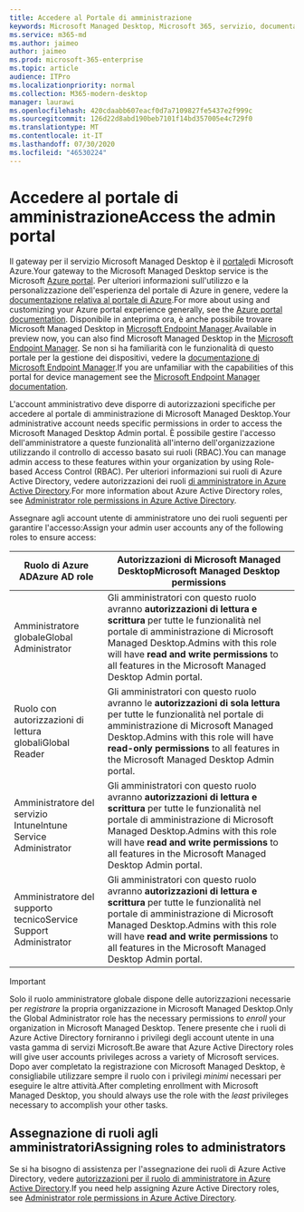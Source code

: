 ```yaml
---
title: Accedere al Portale di amministrazione
keywords: Microsoft Managed Desktop, Microsoft 365, servizio, documentazione
ms.service: m365-md
ms.author: jaimeo
author: jaimeo
ms.prod: microsoft-365-enterprise
ms.topic: article
audience: ITPro
ms.localizationpriority: normal
ms.collection: M365-modern-desktop
manager: laurawi
ms.openlocfilehash: 420cdaabb607eacf0d7a7109827fe5437e2f999c
ms.sourcegitcommit: 126d22d8abd190beb7101f14bd357005e4c729f0
ms.translationtype: MT
ms.contentlocale: it-IT
ms.lasthandoff: 07/30/2020
ms.locfileid: "46530224"
---
```

# <a name="access-the-admin-portal"></a><span data-ttu-id="f0f0f-103">Accedere al portale di amministrazione</span><span class="sxs-lookup"><span data-stu-id="f0f0f-103">Access the admin portal</span></span>

<span data-ttu-id="f0f0f-104">Il gateway per il servizio Microsoft Managed Desktop è il [portale](https://portal.azure.com)di Microsoft Azure.</span><span class="sxs-lookup"><span data-stu-id="f0f0f-104">Your gateway to the Microsoft Managed Desktop service is the Microsoft [Azure portal](https://portal.azure.com).</span></span> <span data-ttu-id="f0f0f-105">Per ulteriori informazioni sull'utilizzo e la personalizzazione dell'esperienza del portale di Azure in genere, vedere la [documentazione relativa al portale di Azure](https://docs.microsoft.com/azure/azure-portal/).</span><span class="sxs-lookup"><span data-stu-id="f0f0f-105">For more about using and customizing your Azure portal experience generally, see the [Azure portal documentation](https://docs.microsoft.com/azure/azure-portal/).</span></span> <span data-ttu-id="f0f0f-106">Disponibile in anteprima ora, è anche possibile trovare Microsoft Managed Desktop in [Microsoft Endpoint Manager](https://endpoint.microsoft.com/).</span><span class="sxs-lookup"><span data-stu-id="f0f0f-106">Available in preview now, you can also find Microsoft Managed Desktop in the [Microsoft Endpoint Manager](https://endpoint.microsoft.com/).</span></span> <span data-ttu-id="f0f0f-107">Se non si ha familiarità con le funzionalità di questo portale per la gestione dei dispositivi, vedere la [documentazione di Microsoft Endpoint Manager](https://docs.microsoft.com/mem/).</span><span class="sxs-lookup"><span data-stu-id="f0f0f-107">If you are unfamiliar with the capabilities of this portal for device management see the [Microsoft Endpoint Manager documentation](https://docs.microsoft.com/mem/).</span></span>

<span data-ttu-id="f0f0f-108">L'account amministrativo deve disporre di autorizzazioni specifiche per accedere al portale di amministrazione di Microsoft Managed Desktop.</span><span class="sxs-lookup"><span data-stu-id="f0f0f-108">Your administrative account needs specific permissions in order to access the Microsoft Managed Desktop Admin portal.</span></span> <span data-ttu-id="f0f0f-109">È possibile gestire l'accesso dell'amministratore a queste funzionalità all'interno dell'organizzazione utilizzando il controllo di accesso basato sui ruoli (RBAC).</span><span class="sxs-lookup"><span data-stu-id="f0f0f-109">You can manage admin access to these features within your organization by using Role-based Access Control (RBAC).</span></span> <span data-ttu-id="f0f0f-110">Per ulteriori informazioni sui ruoli di Azure Active Directory, vedere autorizzazioni dei ruoli [di amministratore in Azure Active Directory](https://docs.microsoft.com/azure/active-directory/users-groups-roles/directory-assign-admin-roles).</span><span class="sxs-lookup"><span data-stu-id="f0f0f-110">For more information about Azure Active Directory roles, see [Administrator role permissions in Azure Active Directory](https://docs.microsoft.com/azure/active-directory/users-groups-roles/directory-assign-admin-roles).</span></span>

<span data-ttu-id="f0f0f-111">Assegnare agli account utente di amministratore uno dei ruoli seguenti per garantire l'accesso:</span><span class="sxs-lookup"><span data-stu-id="f0f0f-111">Assign your admin user accounts any of the following roles to ensure access:</span></span>

|<span data-ttu-id="f0f0f-112">Ruolo di Azure AD</span><span class="sxs-lookup"><span data-stu-id="f0f0f-112">Azure AD role</span></span>  |<span data-ttu-id="f0f0f-113">Autorizzazioni di Microsoft Managed Desktop</span><span class="sxs-lookup"><span data-stu-id="f0f0f-113">Microsoft Managed Desktop permissions</span></span>  |
|---------|---------|
|<span data-ttu-id="f0f0f-114">Amministratore globale</span><span class="sxs-lookup"><span data-stu-id="f0f0f-114">Global Administrator</span></span>     | <span data-ttu-id="f0f0f-115">Gli amministratori con questo ruolo avranno **autorizzazioni di lettura e scrittura** per tutte le funzionalità nel portale di amministrazione di Microsoft Managed Desktop.</span><span class="sxs-lookup"><span data-stu-id="f0f0f-115">Admins with this role will have **read and write permissions** to all features in the Microsoft Managed Desktop Admin portal.</span></span>         |
|<span data-ttu-id="f0f0f-116">Ruolo con autorizzazioni di lettura globali</span><span class="sxs-lookup"><span data-stu-id="f0f0f-116">Global Reader</span></span>     | <span data-ttu-id="f0f0f-117">Gli amministratori con questo ruolo avranno le **autorizzazioni di sola lettura** per tutte le funzionalità nel portale di amministrazione di Microsoft Managed Desktop.</span><span class="sxs-lookup"><span data-stu-id="f0f0f-117">Admins with this role will have **read-only permissions** to all features in the Microsoft Managed Desktop Admin portal.</span></span>         |
|<span data-ttu-id="f0f0f-118">Amministratore del servizio Intune</span><span class="sxs-lookup"><span data-stu-id="f0f0f-118">Intune Service Administrator</span></span>     |  <span data-ttu-id="f0f0f-119">Gli amministratori con questo ruolo avranno **autorizzazioni di lettura e scrittura** per tutte le funzionalità nel portale di amministrazione di Microsoft Managed Desktop.</span><span class="sxs-lookup"><span data-stu-id="f0f0f-119">Admins with this role will have **read and write permissions** to all features in the Microsoft Managed Desktop Admin portal.</span></span>       |
|<span data-ttu-id="f0f0f-120">Amministratore del supporto tecnico</span><span class="sxs-lookup"><span data-stu-id="f0f0f-120">Service Support Administrator</span></span>     | <span data-ttu-id="f0f0f-121">Gli amministratori con questo ruolo avranno **autorizzazioni di lettura e scrittura** per tutte le funzionalità nel portale di amministrazione di Microsoft Managed Desktop.</span><span class="sxs-lookup"><span data-stu-id="f0f0f-121">Admins with this role will have **read and write permissions** to all features in the Microsoft Managed Desktop Admin portal.</span></span>         |

> [!IMPORTANT]
> <span data-ttu-id="f0f0f-122">Solo il ruolo amministratore globale dispone delle autorizzazioni necessarie per *registrare* la propria organizzazione in Microsoft Managed Desktop.</span><span class="sxs-lookup"><span data-stu-id="f0f0f-122">Only the Global Administrator role has the necessary permissions to *enroll* your organization in Microsoft Managed Desktop.</span></span> <span data-ttu-id="f0f0f-123">Tenere presente che i ruoli di Azure Active Directory forniranno i privilegi degli account utente in una vasta gamma di servizi Microsoft.</span><span class="sxs-lookup"><span data-stu-id="f0f0f-123">Be aware that Azure Active Directory roles will give user accounts privileges across a variety of Microsoft services.</span></span> <span data-ttu-id="f0f0f-124">Dopo aver completato la registrazione con Microsoft Managed Desktop, è consigliabile utilizzare sempre il ruolo con i privilegi *minimi* necessari per eseguire le altre attività.</span><span class="sxs-lookup"><span data-stu-id="f0f0f-124">After completing enrollment with Microsoft Managed Desktop, you should always use the role with the *least* privileges necessary to accomplish your other tasks.</span></span>

## <a name="assigning-roles-to-administrators"></a><span data-ttu-id="f0f0f-125">Assegnazione di ruoli agli amministratori</span><span class="sxs-lookup"><span data-stu-id="f0f0f-125">Assigning roles to administrators</span></span>

<span data-ttu-id="f0f0f-126">Se si ha bisogno di assistenza per l'assegnazione dei ruoli di Azure Active Directory, vedere [autorizzazioni per il ruolo di amministratore in Azure Active Directory](https://docs.microsoft.com/azure/active-directory/users-groups-roles/directory-assign-admin-roles).</span><span class="sxs-lookup"><span data-stu-id="f0f0f-126">If you need help assigning Azure Active Directory roles, see [Administrator role permissions in Azure Active Directory](https://docs.microsoft.com/azure/active-directory/users-groups-roles/directory-assign-admin-roles).</span></span>
